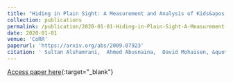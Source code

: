 ```yaml
---
title: "Hiding in Plain Sight: A Measurement and Analysis of Kids&apos; Exposure to Malicious URLs on YouTube"
collection: publications
permalink: /publication/2020-01-01-Hiding-in-Plain-Sight-A-Measurement-and-Analysis-of-Kids-Exposure-to-Malicious-URLs-on-YouTube
date: 2020-01-01
venue: 'CoRR'
paperurl: 'https://arxiv.org/abs/2009.07923'
citation: ' Sultan Alshamrani,  Ahmed Abusnaina,  David Mohaisen, &quot;Hiding in Plain Sight: A Measurement and Analysis of Kids&amp;apos; Exposure to Malicious URLs on YouTube.&quot; CoRR, 2020.'
---
```

[Access paper here](https://arxiv.org/abs/2009.07923){:target="_blank"}
